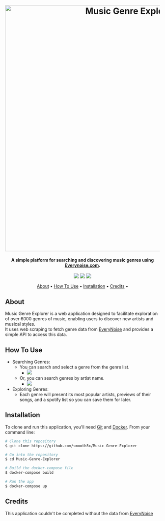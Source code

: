 <h1 align="center">
<img src="https://i.ibb.co/9ynJnTh/logo.png" alt="Music Genre Explorer" width="800">
</h1>

<h4 align="center">A simple platform for searching and discovering music genres using <a href="http://everynoise.com" target="_blank">Everynoise.com</a>.</h4>

<p align="center">
  <img src="https://img.shields.io/badge/-Python-yellow?style=for-the-badge&logo=Python&logoColor=white">
  <img src="https://img.shields.io/badge/FastAPI-005571?style=for-the-badge&logo=fastapi">
  <img src="https://img.shields.io/badge/-Streamlit-FF4B4B?style=for-the-badge&logo=streamlit&logoColor=white">
</p>

<p align="center">
  <a href="#About">About</a> •
  <a href="#how-to-use">How To Use</a> •
  <a href="#installation">Installation</a> •
  <a href="#credits">Credits</a> •
</p>

## About

Music Genre Explorer is a web application designed to facilitate exploration of over 6000 genres of music, enabling users to discover new artists and musical styles. <br />
It uses web scraping to fetch genre data from [EveryNoise](https://everynoise.com/) and provides a simple API to access this data.

## How To Use

- Searching Genres:
  - You can search and select a genre from the genre list.
    - <img src="https://pouch.jumpshare.com/preview/-bRXRDGJ1QivZi_hCLz4LRTRTgubiC3WYm0BK7yhaAqaDA69EaFpivcEq9hyK_hxt4eIeRAytGBN7ouYLN-ePsGv3oxlRWXwN0RlZ6Ir9Ug" style="text-align: left;">
  - Or, you can search genres by artist name.
    - <img src="https://pouch.jumpshare.com/preview/Pbaqp6fkBAoIXayIlgB4WO42jWS3Z2ztAnJ5DLaz7bcxU3-iZHQx19hQNMjiuEift4eIeRAytGBN7ouYLN-ePpAZFgxNutZEWoBfLrVWebA" style="text-align: left;">
- Exploring Genres:
  - Each genre will present its most popular artists, previews of their songs, and a spotify list so you can save them for later.

## Installation

To clone and run this application, you'll need [Git](https://git-scm.com) and [Docker](https://www.docker.com/products/docker-desktop/). From your command line:

```bash
# Clone this repository
$ git clone https://github.com/smooth3x/Music-Genre-Explorer

# Go into the repository
$ cd Music-Genre-Explorer

# Build the docker-compose file
$ docker-compose build

# Run the app
$ docker-compose up
```

## Credits

This application couldn't be completed without the data from [EveryNoise](https://everynoise.com)
